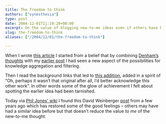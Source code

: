 ```yaml
---
title: The freedom to think
authors: ["synesthesia"]
type: post
date: 2004-12-01T11:19:20+00:00
excerpt: On the value of blogging new-to-me ideas even if others have had them before
slug: the-freedom-to-think 
aliases: ["/2004/12/01/the-freedom-to-think"]

---
```

When I wrote [this article][1] I started from a belief that by combining [Denham&#8217;s thoughts][2] with my [earlier post][3] I had seen a new aspect of the possibilities for knowledge aggregation and filtering.

Then I read the background links that led to [this addition][4], added in a spirit of &#8220;Oh, perhaps it wasn&#8217;t that original after all, I&#8217;d better acknowledge this other work&#8221;. In other words some of the glow of achievement I felt about spotting the earlier idea had been tarnished.

Today via [Phil Jones&#8217; wiki][5] I found this David Weinberger [post][6] from a few years ago which has restored some of the good feelings &#8211; others may have had a similar idea before but that doesn&#8217;t reduce the value _to me_ of the new-to-me thought.

 [1]: https://www.synesthesia.co.uk/blog/archives/2004/11/29/social-categorisation/
 [2]: https://denham.typepad.com/km/2004/11/social_categori.html
 [3]: https://www.synesthesia.co.uk/blog/archives/2004/11/24/semantic-aggregation-and-filtering/
 [4]: https://purpleslurple.net/ps.php?theurl=https://www.synesthesia.co.uk/blog/archives/2004/11/29/social-categorisation/#purp76
 [5]: https://www.nooranch.com/synaesmedia/wiki/wiki.cgi?action=browse&id=LinkingVsCiting
 [6]: https://www.hyperorg.com/backissues/joho-feb26-01.html#philosophy